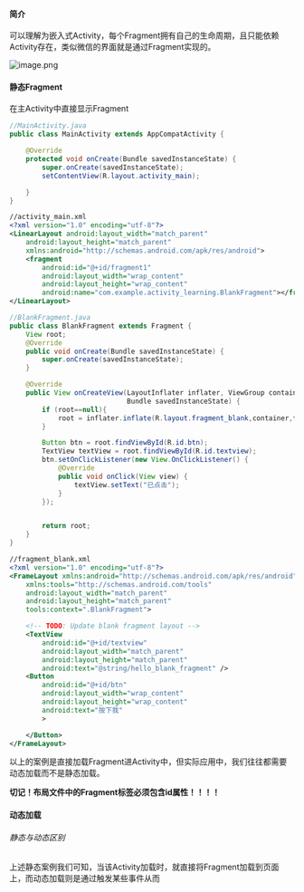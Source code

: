 #### 简介
可以理解为嵌入式Activity，每个Fragment拥有自己的生命周期，且只能依赖Activity存在，类似微信的界面就是通过Fragment实现的。

![image.png](https://i.loli.net/2021/08/25/VUnMsAGlYuIhJCq.png)

#### 静态Fragment
在主Activity中直接显示Fragment
```java
//MainActivity.java
public class MainActivity extends AppCompatActivity {

    @Override
    protected void onCreate(Bundle savedInstanceState) {
        super.onCreate(savedInstanceState);
        setContentView(R.layout.activity_main);

    }
}
```
```xml
//activity_main.xml
<?xml version="1.0" encoding="utf-8"?>
<LinearLayout android:layout_width="match_parent"
    android:layout_height="match_parent"
    xmlns:android="http://schemas.android.com/apk/res/android">
    <fragment
        android:id="@+id/fragment1"
        android:layout_width="wrap_content"
        android:layout_height="wrap_content"
        android:name="com.example.activity_learning.BlankFragment"></fragment>
</LinearLayout>
```
```java
//BlankFragment.java
public class BlankFragment extends Fragment {
    View root;
    @Override
    public void onCreate(Bundle savedInstanceState) {
        super.onCreate(savedInstanceState);
    }

    @Override
    public View onCreateView(LayoutInflater inflater, ViewGroup container,
                             Bundle savedInstanceState) {
        if (root==null){
            root = inflater.inflate(R.layout.fragment_blank,container,false);
        }

        Button btn = root.findViewById(R.id.btn);
        TextView textView = root.findViewById(R.id.textview);
        btn.setOnClickListener(new View.OnClickListener() {
            @Override
            public void onClick(View view) {
                textView.setText("已点击");
            }
        });


        return root;
    }
}

```
```xml
//fragment_blank.xml
<?xml version="1.0" encoding="utf-8"?>
<FrameLayout xmlns:android="http://schemas.android.com/apk/res/android"
    xmlns:tools="http://schemas.android.com/tools"
    android:layout_width="match_parent"
    android:layout_height="match_parent"
    tools:context=".BlankFragment">

    <!-- TODO: Update blank fragment layout -->
    <TextView
        android:id="@+id/textview"
        android:layout_width="match_parent"
        android:layout_height="match_parent"
        android:text="@string/hello_blank_fragment" />
    <Button
        android:id="@+id/btn"
        android:layout_width="wrap_content"
        android:layout_height="wrap_content"
        android:text="按下我"
        >

    </Button>
</FrameLayout>

```

以上的案例是直接加载Fragment进Activity中，但实际应用中，我们往往都需要动态加载而不是静态加载。

**切记！布局文件中的Fragment标签必须包含id属性！！！！**

#### 动态加载
###### 静态与动态区别
上述静态案例我们可知，当该Activity加载时，就直接将Fragment加载到页面上，而动态加载则是通过触发某些事件从而